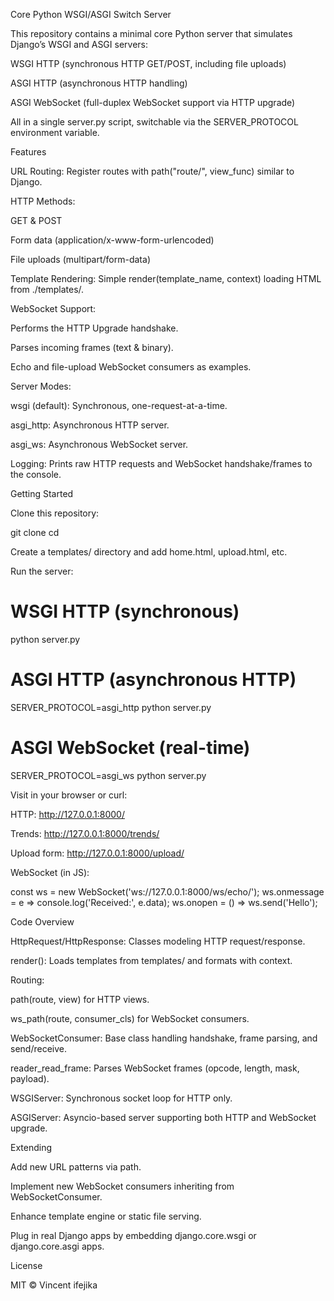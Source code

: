 Core Python WSGI/ASGI Switch Server

This repository contains a minimal core Python server that simulates Django’s WSGI and ASGI servers:

WSGI HTTP (synchronous HTTP GET/POST, including file uploads)

ASGI HTTP (asynchronous HTTP handling)

ASGI WebSocket (full-duplex WebSocket support via HTTP upgrade)

All in a single server.py script, switchable via the SERVER_PROTOCOL environment variable.

Features

URL Routing: Register routes with path("route/", view_func) similar to Django.

HTTP Methods:

GET & POST

Form data (application/x-www-form-urlencoded)

File uploads (multipart/form-data)

Template Rendering: Simple render(template_name, context) loading HTML from ./templates/.

WebSocket Support:

Performs the HTTP Upgrade handshake.

Parses incoming frames (text & binary).

Echo and file-upload WebSocket consumers as examples.

Server Modes:

wsgi (default): Synchronous, one-request-at-a-time.

asgi_http: Asynchronous HTTP server.

asgi_ws: Asynchronous WebSocket server.

Logging: Prints raw HTTP requests and WebSocket handshake/frames to the console.

Getting Started

Clone this repository:

git clone <repo-url>
cd <repo-dir>

Create a templates/ directory and add home.html, upload.html, etc.

Run the server:

# WSGI HTTP (synchronous)
python server.py

# ASGI HTTP (asynchronous HTTP)
SERVER_PROTOCOL=asgi_http python server.py

# ASGI WebSocket (real-time)
SERVER_PROTOCOL=asgi_ws python server.py

Visit in your browser or curl:

HTTP:  http://127.0.0.1:8000/

Trends: http://127.0.0.1:8000/trends/

Upload form: http://127.0.0.1:8000/upload/

WebSocket (in JS):

const ws = new WebSocket('ws://127.0.0.1:8000/ws/echo/');
ws.onmessage = e => console.log('Received:', e.data);
ws.onopen = () => ws.send('Hello');

Code Overview

HttpRequest/HttpResponse: Classes modeling HTTP request/response.

render(): Loads templates from templates/ and formats with context.

Routing:

path(route, view) for HTTP views.

ws_path(route, consumer_cls) for WebSocket consumers.

WebSocketConsumer: Base class handling handshake, frame parsing, and send/receive.

reader_read_frame: Parses WebSocket frames (opcode, length, mask, payload).

WSGIServer: Synchronous socket loop for HTTP only.

ASGIServer: Asyncio-based server supporting both HTTP and WebSocket upgrade.

Extending

Add new URL patterns via path.

Implement new WebSocket consumers inheriting from WebSocketConsumer.

Enhance template engine or static file serving.

Plug in real Django apps by embedding django.core.wsgi or django.core.asgi apps.

License

MIT © Vincent ifejika


